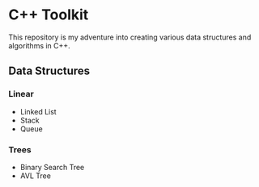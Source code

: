 # C++ Toolkit

This repository is my adventure into creating various data structures and algorithms in C++.

## Data Structures
### Linear
- Linked List
- Stack
- Queue
### Trees
- Binary Search Tree
- AVL Tree
